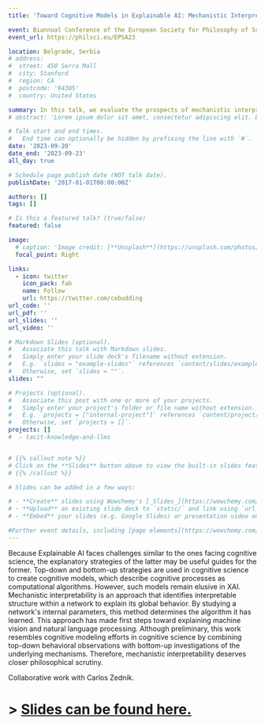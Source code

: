 ```yaml
---
title: 'Toward Cognitive Models in Explainable AI: Mechanistic Interpretability as a Missing Link?'

event: Biannual Conference of the European Society for Philosophy of Science
event_url: https://philsci.eu/EPSA23

location: Belgrade, Serbia 
# address:
#  street: 450 Serra Mall
#  city: Stanford
#  region: CA
#  postcode: '94305'
#  country: United States

summary: In this talk, we evaluate the prospects of mechanistic interpretability as a cognitive modeling framework for explainable AI. 
# abstract: 'Lorem ipsum dolor sit amet, consectetur adipiscing elit. Duis posuere tellusac convallis placerat. Proin tincidunt magna sed ex sollicitudin condimentum. Sed ac faucibus dolor, scelerisque sollicitudin nisi. Cras purus urna, suscipit quis sapien eu, pulvinar tempor diam.'

# Talk start and end times.
#   End time can optionally be hidden by prefixing the line with `#`.
date: '2023-09-20'
date_end: '2023-09-23'
all_day: true

# Schedule page publish date (NOT talk date).
publishDate: '2017-01-01T00:00:00Z'

authors: []
tags: []

# Is this a featured talk? (true/false)
featured: false

image:
  # caption: 'Image credit: [**Unsplash**](https://unsplash.com/photos/bzdhc5b3Bxs)'
  focal_point: Right

links:
  - icon: twitter
    icon_pack: fab
    name: Follow
    url: https://twitter.com/cebudding
url_code: ''
url_pdf: ''
url_slides: ''
url_video: ''

# Markdown Slides (optional).
#   Associate this talk with Markdown slides.
#   Simply enter your slide deck's filename without extension.
#   E.g. `slides = "example-slides"` references `content/slides/example-slides.md`.
#   Otherwise, set `slides = ""`.
slides: ""

# Projects (optional).
#   Associate this post with one or more of your projects.
#   Simply enter your project's folder or file name without extension.
#   E.g. `projects = ["internal-project"]` references `content/project/deep-learning/index.md`.
#   Otherwise, set `projects = []`.
projects: []
#  - tacit-knowledge-and-llms


# {{% callout note %}}
# Click on the **Slides** button above to view the built-in slides feature.
# {{% /callout %}}

# Slides can be added in a few ways:

# - **Create** slides using Wowchemy's [_Slides_](https://wowchemy.com/docs/managing-content/#create-slides) feature and link using `slides` parameter in the front matter of the talk file
# - **Upload** an existing slide deck to `static/` and link using `url_slides` parameter in the front matter of the talk file
# - **Embed** your slides (e.g. Google Slides) or presentation video on this page using [shortcodes](https://wowchemy.com/docs/writing-markdown-latex/).

#Further event details, including [page elements](https://wowchemy.com/docs/writing-markdown-latex/) such as image galleries, can be added to the body of this page.
---
```

Because Explainable AI faces challenges similar to the ones facing cognitive science, the explanatory strategies of the latter may be useful guides for the former. Top-down and bottom-up strategies are used in cognitive science to create cognitive models, which describe cognitive processes as computational algorithms. However, such models remain elusive in XAI. Mechanistic interpretability is an approach that identifies interpretable structure within a network to explain its global behavior. By studying a network's internal parameters, this method determines the algorithm it has learned. This approach has made first steps toward explaining machine vision and natural language processing. Although preliminary, this work resembles cognitive modeling efforts in cognitive science by combining top-down behavioral observations with bottom-up investigations of the underlying mechanisms. Therefore, mechanistic interpretability deserves closer philosophical scrutiny.

Collaborative work with Carlos Zednik. 

# > [Slides can be found here.](https://docs.google.com/presentation/d/e/2PACX-1vTDmugRGLTnQMpRs1cQGpxquL87GznTKcAVvZIXzHfbe88sBdZ4amau3RuYlBywm00cXw46nmpDCzJw/pub?start=false&loop=false&delayms=3000)
